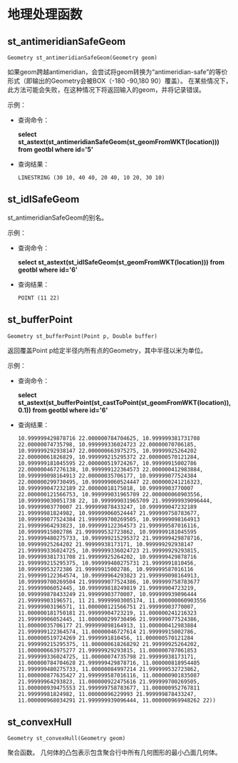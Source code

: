 # 地理处理函数<a name="dli_01_0359"></a>

## st\_antimeridianSafeGeom<a name="section18154125124410"></a>

```
Geometry st_antimeridianSafeGeom(Geometry geom)
```

如果geom跨越antimeridian，会尝试将geom转换为“antimeridian-safe”的等价形式（即输出的Geometry会被BOX（-180 -90,180 90）覆盖）。 在某些情况下，此方法可能会失败，在这种情况下将返回输入的geom，并将记录错误。

示例：

-   查询命令：

    **select st\_astext\(st\_antimeridianSafeGeom\(st\_geomFromWKT\(location\)\)\) from geotbl where id='5'**

-   查询结果：

    ```
    LINESTRING (30 10, 40 40, 20 40, 10 20, 30 10)
    ```


## st\_idlSafeGeom<a name="section1676463134814"></a>

st\_antimeridianSafeGeom的别名。

示例：

-   查询命令：

    **select st\_astext\(st\_idlSafeGeom\(st\_geomFromWKT\(location\)\)\) from geotbl where id='6'**

-   查询结果：

    ```
    POINT (11 22)
    ```


## st\_bufferPoint<a name="section58731130204514"></a>

```
Geometry st_bufferPoint(Point p, Double buffer)
```

返回覆盖Point p给定半径内所有点的Geometry，其中半径以米为单位。

示例：

-   查询命令：

    **select st\_astext\(st\_bufferPoint\(st\_castToPoint\(st\_geomFromWKT\(location\)\),0.1\)\) from geotbl where id='6'**

-   查询结果：

    ```
    10.999999429878716 22.000000784704625, 10.999999381731708 22.00000074735798, 10.999999336024723 22.00000070706185, 10.999999292938147 22.000000663975275, 10.99999925264202 22.00000061826829, 10.999999215295372 22.000000570121284, 10.999999181045595 22.000000519724267, 10.99999915002786 22.000000467276138, 10.999999122364573 22.000000412983884, 10.999999098164913 22.00000035706177, 10.999999077524384 22.000000299730495, 10.999999060524447 22.000000241216323, 10.999999047232189 22.00000018175018, 10.99999903770007 22.000000121566753, 10.999999031965709 22.000000060903556, 10.999999030051738 22, 10.999999031965709 21.999999939096444, 10.99999903770007 21.999999878433247, 10.999999047232189 21.99999981824982, 10.999999060524447 21.999999758783677, 10.999999077524384 21.999999700269505, 10.999999098164913 21.99999964293823, 10.999999122364573 21.999999587016116, 10.99999915002786 21.999999532723862, 10.999999181045595 21.999999480275733, 10.999999215295372 21.999999429878716, 10.99999925264202 21.99999938173171, 10.999999292938147 21.999999336024725, 10.999999336024723 21.99999929293815, 10.999999381731708 21.99999925264202, 10.999999429878716 21.999999215295375, 10.999999480275731 21.9999991810456, 10.99999953272386 21.99999915002786, 10.999999587016116 21.999999122364574, 10.99999964293823 21.999999098164913, 10.999999700269504 21.999999077524386, 10.999999758783677 21.99999906052445, 10.999999818249819 21.99999904723219, 10.999999878433249 21.99999903770007, 10.999999939096444 21.99999903196571, 11 21.99999903005174, 11.000000060903556 21.99999903196571, 11.000000121566751 21.99999903770007, 11.000000181750181 21.99999904723219, 11.000000241216323 21.99999906052445, 11.000000299730496 21.999999077524386, 11.00000035706177 21.999999098164913, 11.000000412983884 21.999999122364574, 11.00000046727614 21.99999915002786, 11.000000519724269 21.9999991810456, 11.000000570121284 21.999999215295375, 11.000000618268292 21.99999925264202, 11.000000663975277 21.99999929293815, 11.000000707061853 21.999999336024725, 11.00000074735798 21.99999938173171, 11.000000784704628 21.999999429878716, 11.000000818954405 21.999999480275733, 11.00000084997214 21.999999532723862, 11.000000877635427 21.999999587016116, 11.000000901835087 21.99999964293823, 11.000000922475616 21.999999700269505, 11.000000939475553 21.999999758783677, 11.000000952767811 21.99999981824982, 11.00000096229993 21.999999878433247, 11.000000968034291 21.999999939096444, 11.000000969948262 22))
    ```


## st\_convexHull<a name="section844310475464"></a>

```
Geometry st_convexHull(Geometry geom)
```

聚合函数。 几何体的凸包表示包含聚合行中所有几何图形的最小凸面几何体。

